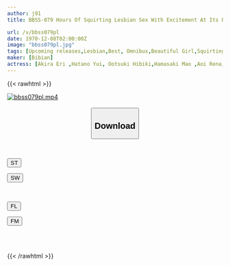 ```yaml
---
author: j91
title: BBSS-079 Hours Of Squirting Lesbian Sex With Excitement At Its Peak (BBSS-079)

url: /v/bbss079pl
date: 1970-12-08T02:00:00Z
image: "bbss079pl.jpg"
tags: [Upcoming releases,Lesbian,Best, Omnibus,Beautiful Girl,Squirting,4HR+,Lesbian Kiss	 ]
maker: [Bibian]
actress: [Akira Eri ,Hatano Yui, Ootsuki Hibiki,Hamasaki Mao ,Aoi Rena, Kano Hana, Eikawa Noa, Shiroyama Wakana, Saeki Yumika,  Okazaki Erina ]
---
```



{{< rawhtml >}}

<div class="video" data-videoid="pending_link.html">
    <a href="javascript:;">
        <img src="/v/bbss079pl/bbss079pl.jpg" width="WIDTH" height="HEIGHT" alt="bbss079pl.mp4" loading="lazy">
    </a>
</div>

<script type="text/javascript" src="https://j91.asia/asset/on-demand-pend.js"></script>

<br>
  <link rel="stylesheet" href="https://j91.asia/asset/bs5.css">
  
  <center>
  <button class="btn btn-primary" type="button" data-bs-toggle="collapse" data-bs-target=".multi-collapse" aria-expanded="false" aria-controls="multiCollapseExample1 multiCollapseExample2"><h2>Download</h2></button></center>
</p>
<div class="row">
  <div class="col">
    <div class="collapse multi-collapse" id="multiCollapseExample1">
      <div class="card card-body">
	      	      <br>
<div class="buttons">  
<p><a href="https://j91.asia/pending_link.html" target="_blank"><button class="btn-hover color-3"><i class="fa fa-download"></i> ST</button></a></p>
<p><a href="https://j91.asia/pending_link.html" target="_blank"><button class="btn-hover color-2"><i class="fa fa-download"></i> SW</button></a></p></div>
    </div>
  </div>
</div>
  <div class="col">
    <div class="collapse multi-collapse" id="multiCollapseExample2">
      <div class="card card-body">
	      <br>
<div class="buttons">
<p><a href="https://j91.asia/pending_link.html" target="_blank"><button class="btn-hover color-9"><i class="fa fa-download"></i> FL</button></a></p>
<p><a href="https://j91.asia/pending_link.html" target="_blank"><button class="btn-hover color-8"><i class="fa fa-download"></i> FM</button></a></p></div>
<br><br>
      </div>
    </div>
  </div>
</div>

{{< /rawhtml >}}